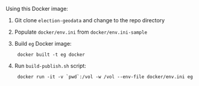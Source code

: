Using this Docker image:

1. Git clone `election-geodata` and change to the repo directory
2. Populate `docker/env.ini` from `docker/env.ini-sample`
3. Build `eg` Docker image:
    
        docker built -t eg docker
    
4. Run `build-publish.sh` script:
    
        docker run -it -v `pwd`:/vol -w /vol --env-file docker/env.ini eg
